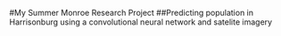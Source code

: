 #My Summer Monroe Research Project
##Predicting population in Harrisonburg using a convolutional neural network and satelite imagery
